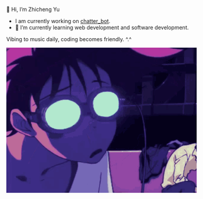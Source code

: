 👋 Hi, I’m Zhicheng Yu

- I am currently working on [chatter_bot](https://github.com/Zhichengu1/chatbot.git).
- 🌱 I’m currently learning web development and software development.

Vibing to music daily, coding becomes friendly. ^.^

![%](https://github.com/Zhichengu1/Zhichengu1/blob/main/vibing-vibe.gif)
<!---
Zhichengu1/Zhichengu1 is a ✨ special ✨ repository because its `README.md` (this file) appears on your GitHub profile.
You can click the Preview link to take a look at your changes.
--->

